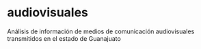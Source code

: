 # audiovisuales
Análisis de información de medios de comunicación audiovisuales transmitidos en el estado de Guanajuato

